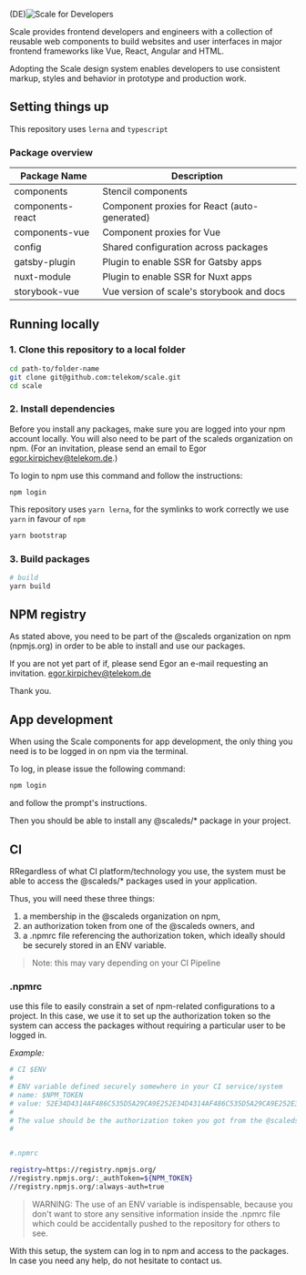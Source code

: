 (DE)![Scale for Developers](assets/1_setup/3_scale-for-developers/Scale-for-developers.png)

Scale provides frontend developers and engineers with a collection of reusable web components to build websites and user interfaces in major frontend frameworks like Vue, React, Angular and HTML.

Adopting the Scale design system enables developers to use consistent markup, styles and behavior in prototype and production work.

## Setting things up

This repository uses `lerna` and `typescript`

### Package overview

| Package Name     | Description                                  |
| ---------------- | -------------------------------------------- |
| components       | Stencil components                           |
| components-react | Component proxies for React (auto-generated) |
| components-vue   | Component proxies for Vue                    |
| config           | Shared configuration across packages         |
| gatsby-plugin    | Plugin to enable SSR for Gatsby apps         |
| nuxt-module      | Plugin to enable SSR for Nuxt apps           |
| storybook-vue    | Vue version of scale's storybook and docs    |

## Running locally

### 1. Clone this repository to a local folder

```bash
cd path-to/folder-name
git clone git@github.com:telekom/scale.git
cd scale
```

### 2. Install dependencies

Before you install any packages, make sure you are logged into your npm account locally. You will also need to be part of the scaleds organization on npm. (For an invitation, please send an email to Egor egor.kirpichev@telekom.de.)

To login to npm use this command and follow the instructions:

```
npm login
```

This repository uses `yarn lerna`, for the symlinks to work correctly we use `yarn` in favour of `npm`

```bash
yarn bootstrap
```

### 3. Build packages

```bash
# build
yarn build
```

## NPM registry

As stated above, you need to be part of the @scaleds organization on npm (npmjs.org) in order to be able to install and use our packages.

If you are not yet part of if, please send Egor an e-mail requesting an invitation. egor.kirpichev@telekom.de

Thank you.

## App development

When using the Scale components for app development, the only thing you need is to be logged in on npm via the terminal.

To log, in please issue the following command:

```bash
npm login
```

and follow the prompt's instructions.

Then you should be able to install any @scaleds/\* package in your project.

## CI

RRegardless of what CI platform/technology you use, the system must be able to access the @scaleds/\* packages used in your application.

Thus, you will need these three things:

1.	a membership in the @scaleds organization on npm,
2.	an authorization token from one of the @scaleds owners, and
3.	a .npmrc file referencing the authorization token, which ideally should be securely stored in an ENV variable.


> Note: this may vary depending on your CI Pipeline

### .npmrc

use this file to easily constrain a set of npm-related configurations to a project. In this case, we use it to set up the authorization token so the system can access the packages without requiring a particular user to be logged in.

_Example:_

```bash
# CI $ENV
#
# ENV variable defined securely somewhere in your CI service/system
# name: $NPM_TOKEN
# value: 52E34D4314AF486C535D5A29CA9E252E34D4314AF486C535D5A29CA9E252E34D4314AF486C535D5A29CA9E2
#
# The value should be the authorization token you got from the @scaleds organisation owner!!!
#


#.npmrc

registry=https://registry.npmjs.org/
//registry.npmjs.org/:_authToken=${NPM_TOKEN}
//registry.npmjs.org/:always-auth=true

```

> WARNING: The use of an ENV variable is indispensable, because you don't want to store any sensitive information inside the .npmrc file which could be accidentally pushed to the repository for others to see.

With this setup, the system can log in to npm and access to the packages. In case you need any help, do not hesitate to contact us.
